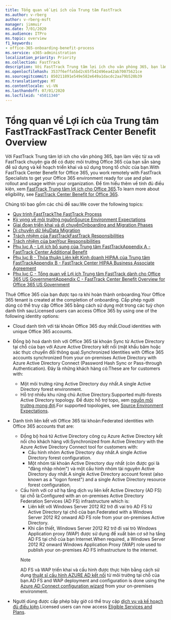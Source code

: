 ```yaml
---
title: Tổng quan về Lợi ích của Trung tâm FastTrack
ms.author: v-rberg
author: v-rberg-msft
manager: jimmuir
ms.date: 7/01/2020
ms.audience: ITPro
ms.topic: overview
f1_keywords:
- office-365-onboarding-benefit-process
ms.service: o365-administration
localization_priority: Priority
ms.collection: FastTrack
description: Với FastTrack Trung tâm lợi ích cho văn phòng 365, bạn làm việc từ xa với FastTrack chuyên gia để có được môi trường Office 365 của bạn sẵn sàng để sử dụng và kế hoạch triển khai và sử dụng trong tổ chức của bạn. Để tìm hiểu thêm về tính đủ điều kiện, xem FastTrack Trung tâm lợi ích cho Office 365.
ms.openlocfilehash: 3537f6effa5bd2c65f542496ea42ab70075621ce
ms.sourcegitcommit: 850211891e549e582e649a1dacdc2aa79b520b39
ms.translationtype: MT
ms.contentlocale: vi-VN
ms.lasthandoff: 07/01/2020
ms.locfileid: "45011340"
---
```

# <a name="fasttrack-center-benefit-overview"></a><span data-ttu-id="fca05-104">Tổng quan về Lợi ích của Trung tâm FastTrack</span><span class="sxs-lookup"><span data-stu-id="fca05-104">FastTrack Center Benefit Overview</span></span>

<span data-ttu-id="fca05-105">Với FastTrack Trung tâm lợi ích cho văn phòng 365, bạn làm việc từ xa với FastTrack chuyên gia để có được môi trường Office 365 của bạn sẵn sàng để sử dụng và kế hoạch triển khai và sử dụng trong tổ chức của bạn.</span><span class="sxs-lookup"><span data-stu-id="fca05-105">With FastTrack Center Benefit for Office 365, you work remotely with FastTrack Specialists to get your Office 365 environment ready for use and plan rollout and usage within your organization.</span></span> <span data-ttu-id="fca05-106">Để tìm hiểu thêm về tính đủ điều kiện, xem [FastTrack Trung tâm lợi ích cho Office 365](O365-fasttrack-benefit-for-office-365.md).</span><span class="sxs-lookup"><span data-stu-id="fca05-106">To learn more about eligibility, see [FastTrack Center Benefit for Office 365](O365-fasttrack-benefit-for-office-365.md).</span></span>
  
<span data-ttu-id="fca05-107">Chúng tôi bao gồm các chủ đề sau:</span><span class="sxs-lookup"><span data-stu-id="fca05-107">We cover the following topics:</span></span>
- [<span data-ttu-id="fca05-108">Quy trình FastTrack</span><span class="sxs-lookup"><span data-stu-id="fca05-108">The FastTrack Process</span></span>](O365-fasttrack-process.md) 
- [<span data-ttu-id="fca05-109">Kỳ vọng về môi trường nguồn</span><span class="sxs-lookup"><span data-stu-id="fca05-109">Source Environment Expectations</span></span>](O365-source-environment-expectations.md)
- [<span data-ttu-id="fca05-110">Giai đoạn triển khai và di chuyển</span><span class="sxs-lookup"><span data-stu-id="fca05-110">Onboarding and Migration Phases</span></span>](O365-onboarding-and-migration.md)
- [<span data-ttu-id="fca05-111">Di chuyển dữ liệu</span><span class="sxs-lookup"><span data-stu-id="fca05-111">Data Migration</span></span>](O365-data-migration.md)
- [<span data-ttu-id="fca05-112">Trách nhiệm của FastTrack</span><span class="sxs-lookup"><span data-stu-id="fca05-112">FastTrack Responsibilities</span></span>](O365-fasttrack-responsibilities.md)
- [<span data-ttu-id="fca05-113">Trách nhiệm của bạn</span><span class="sxs-lookup"><span data-stu-id="fca05-113">Your Responsibilities</span></span>](O365-your-responsibilities.md) 
- [<span data-ttu-id="fca05-114">Phụ lục A - Lợi ích bổ sung của Trung tâm FastTrack</span><span class="sxs-lookup"><span data-stu-id="fca05-114">Appendix A - FastTrack Center Additional Benefit</span></span>](O365-fasttrack-additional-benefits.md)
- [<span data-ttu-id="fca05-115">Phụ lục B - Thỏa thuận Liên kết Kinh doanh HIPAA của Trung tâm FastTrack</span><span class="sxs-lookup"><span data-stu-id="fca05-115">Appendix B - FastTrack Center HIPAA Business Associate Agreement</span></span>](O365-hipaa-business-associate-agreement.md)
- [<span data-ttu-id="fca05-116">Phụ lục C - Tổng quan về Lợi ích Trung tâm FastTrack dành cho Office 365 US Government</span><span class="sxs-lookup"><span data-stu-id="fca05-116">Appendix C - FastTrack Center Benefit Overview for Office 365 US Government</span></span>](US-Gov-appendix-overview.md)
    
<span data-ttu-id="fca05-117">Thuê Office 365 của bạn được tạo ra khi hoàn thành onboarding.</span><span class="sxs-lookup"><span data-stu-id="fca05-117">Your Office 365 tenant is created at the completion of onboarding.</span></span> <span data-ttu-id="fca05-118">Cấp phép người dùng có thể truy cập Office 365 bằng cách sử dụng một trong các tuỳ chọn danh tính sau:</span><span class="sxs-lookup"><span data-stu-id="fca05-118">Licensed users can access Office 365 by using one of the following identity options:</span></span>
- <span data-ttu-id="fca05-119">Cloud danh tính với tài khoản Office 365 duy nhất.</span><span class="sxs-lookup"><span data-stu-id="fca05-119">Cloud identities with unique Office 365 accounts.</span></span>
- <span data-ttu-id="fca05-120">Đồng bộ hoá danh tính với Office 365 tài khoản Sync từ Active Directory tại chỗ của bạn với Azure Active Directory kết nối (mật khẩu băm hoặc xác thực chuyển đổi thông qua).</span><span class="sxs-lookup"><span data-stu-id="fca05-120">Synchronized Identities with Office 365 accounts synchronized from your on-premises Active Directory with Azure Active Directory Connect (Password Hash Sync or Pass-through Authentication).</span></span> <span data-ttu-id="fca05-121">Đây là những khách hàng có:</span><span class="sxs-lookup"><span data-stu-id="fca05-121">These are for customers with:</span></span>
  - <span data-ttu-id="fca05-122">Một môi trường rừng Active Directory duy nhất.</span><span class="sxs-lookup"><span data-stu-id="fca05-122">A single Active Directory forest environment.</span></span>
  - <span data-ttu-id="fca05-123">Hỗ trợ nhiều khu rừng chủ Active Directory.</span><span class="sxs-lookup"><span data-stu-id="fca05-123">Supported multi-forests Active Directory topology.</span></span> <span data-ttu-id="fca05-124">Để được hỗ trợ topo, xem [nguồn môi trường mong đợi](O365-source-environment-expectations.md).</span><span class="sxs-lookup"><span data-stu-id="fca05-124">For supported topologies, see [Source Environment Expectations](O365-source-environment-expectations.md).</span></span>
- <span data-ttu-id="fca05-125">Danh tính liên kết với Office 365 tài khoản:</span><span class="sxs-lookup"><span data-stu-id="fca05-125">Federated identities with Office 365 accounts that are:</span></span>
  - <span data-ttu-id="fca05-126">Đồng bộ hoá từ Active Directory công cụ Azure Active Directory kết nối cho khách hàng với:</span><span class="sxs-lookup"><span data-stu-id="fca05-126">Synchronized from Active Directory with the Azure Active Directory Connect tool for customers with:</span></span>
      - <span data-ttu-id="fca05-127">Cấu hình nhóm Active Directory duy nhất.</span><span class="sxs-lookup"><span data-stu-id="fca05-127">A single Active Directory forest configuration.</span></span>
      - <span data-ttu-id="fca05-128">Một nhóm tài khoản Active Directory duy nhất (còn được gọi là "đăng nhập nhóm") và một cấu hình nhóm tài nguyên Active Directory duy nhất.</span><span class="sxs-lookup"><span data-stu-id="fca05-128">A single Active Directory account forest (also known as a "logon forest") and a single Active Directory resource forest configuration.</span></span>
  - <span data-ttu-id="fca05-129">Cấu hình với cơ sở hạ tầng dịch vụ liên kết Active Directory (AD FS) tại chỗ là:</span><span class="sxs-lookup"><span data-stu-id="fca05-129">Configured with an on-premises Active Directory Federation Services (AD FS) infrastructure which is:</span></span>
      - <span data-ttu-id="fca05-130">Liên kết với Windows Server 2012 R2 trở đi vai trò AD FS từ Active Directory tại chỗ của bạn.</span><span class="sxs-lookup"><span data-stu-id="fca05-130">Federated with a Windows Server 2012 R2 onward AD FS role from your on-premises Active Directory.</span></span>
      - <span data-ttu-id="fca05-131">Khi cần thiết, Windows Server 2012 R2 trở đi vai trò Windows Application proxy (WAP) được sử dụng để xuất bản cơ sở hạ tầng AD FS tại chỗ của bạn Internet.</span><span class="sxs-lookup"><span data-stu-id="fca05-131">When required, a Windows Server 2012 R2 onward Windows Application Proxy (WAP) role used to publish your on-premises AD FS infrastructure to the internet.</span></span>
    > [!NOTE]
    > <span data-ttu-id="fca05-132">AD FS và WAP triển khai và cấu hình được thực hiện bằng cách sử dụng [thuật sĩ cấu hình AZURE AD kết nối](https://go.microsoft.com/fwlink/?linkid=844794) từ môi trường tại chỗ của bạn.</span><span class="sxs-lookup"><span data-stu-id="fca05-132">AD FS and WAP deployment and configuration is done using the [Azure AD Connect configuration wizard](https://go.microsoft.com/fwlink/?linkid=844794) from your on-premises environment.</span></span> 
  
- <span data-ttu-id="fca05-133">Người dùng được cấp phép bây giờ có thể truy cập [dịch vụ và kế hoạch đủ điều kiện](M365-eligible-services-and-plans.md).</span><span class="sxs-lookup"><span data-stu-id="fca05-133">Licensed users can now access [Eligible Services and Plans](M365-eligible-services-and-plans.md).</span></span>

